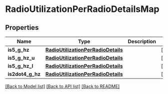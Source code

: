 # RadioUtilizationPerRadioDetailsMap

## Properties
Name | Type | Description | Notes
------------ | ------------- | ------------- | -------------
**is5_g_hz** | [**RadioUtilizationPerRadioDetails**](RadioUtilizationPerRadioDetails.md) |  | [optional] 
**is5_g_hz_u** | [**RadioUtilizationPerRadioDetails**](RadioUtilizationPerRadioDetails.md) |  | [optional] 
**is5_g_hz_l** | [**RadioUtilizationPerRadioDetails**](RadioUtilizationPerRadioDetails.md) |  | [optional] 
**is2dot4_g_hz** | [**RadioUtilizationPerRadioDetails**](RadioUtilizationPerRadioDetails.md) |  | [optional] 

[[Back to Model list]](../README.md#documentation-for-models) [[Back to API list]](../README.md#documentation-for-api-endpoints) [[Back to README]](../README.md)

